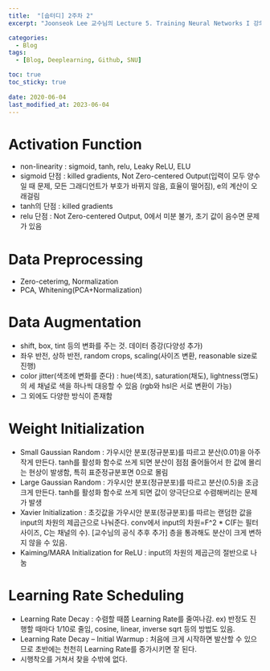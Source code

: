 ```yaml
---
title:  "[숩터디] 2주차 2"
excerpt: "Joonseok Lee 교수님의 Lecture 5. Training Neural Networks I 강의 요약"

categories:
  - Blog
tags:
  - [Blog, Deeplearning, Github, SNU]

toc: true
toc_sticky: true
 
date: 2020-06-04
last_modified_at: 2023-06-04
---
```


# Activation Function
- non-linearity : sigmoid, tanh, relu, Leaky ReLU, ELU 
- sigmoid 단점 : killed gradients, Not Zero-centered Output(입력이 모두 양수일 때 문제, 모든 그래디언트가 부호가 바뀌지 않음, 효율이 떨어짐), e의 계산이 오래걸림
- tanh의 단점 : killed gradients
- relu 단점 : Not Zero-centered Output, 0에서 미분 불가, 초기 값이 음수면 문제가 있음

# Data Preprocessing 
- Zero-ceterimg, Normalization
- PCA, Whitening(PCA+Normalization)

# Data Augmentation
- shift, box, tint 등의 변화를 주는 것. 데이터 증강(다양성 추가)
- 좌우 반전, 상하 반전, random crops, scaling(사이즈 변환, reasonable size로 진행)
- color jitter(색조에 변화를 준다) : hue(색조), saturation(채도), lightness(명도)의 세 채널로 색을 하나씩 대응할 수 있음 (rgb와 hsl은 서로 변환이 가능)
- 그 외에도 다양한 방식이 존재함

# Weight Initialization
- Small Gaussian Random : 가우시안 분포(정규분포)를 따르고 분산(0.01)을 아주 작게 만든다. tanh를 활성화 함수로 쓰게 되면 분산이 점점 줄어들어서 한 값에 몰리는 현상이 발생함, 특히 표준정규분포면 0으로 몰림
- Large Gaussian Random : 가우시안 분포(정규분포)를 따르고 분산(0.5)을 조금 크게 만든다. tanh를 활성화 함수로 쓰게 되면 값이 양극단으로 수렴해버리는 문제가 발생
- Xavier Initialization : 초깃값을 가우시안 분포(정규분포)를 따르는 랜덤한 값을 input의 차원의 제곱근으로 나눠준다. conv에서 input의 차원=F^2 * C(F는 필터 사이즈, C는 채널의 수). [교수님의 공식 추후 추가] 층을 통과해도 분산이 크게 변하지 않을 수 있음.
- Kaiming/MARA Initialization for ReLU : input의 차원의 제곱근의 절반으로 나눔

# Learning Rate Scheduling
- Learning Rate Decay : 수렴할 때쯤 Learning Rate를 줄여나감. ex) 반정도 진행할 때마다 1/10로 줄임, cosine, linear, inverse sqrt 등의 방법도 있음. 
- Learning Rate Decay – Initial Warmup : 처음에 크게 시작하면 발산할 수 있으므로 초반에는 천천히 Learning Rate를 증가시키면 잘 된다.
- 시행착오를 거쳐서 찾을 수밖에 없다.
